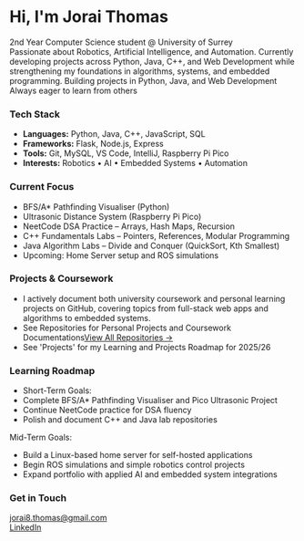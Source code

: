 #  Hi, I'm Jorai Thomas  
2nd Year Computer Science student @ University of Surrey  
Passionate about Robotics, Artificial Intelligence, and Automation.
Currently developing projects across Python, Java, C++, and Web Development while strengthening my foundations in algorithms, systems, and embedded programming.
Building projects in Python, Java, and Web Development  
Always eager to learn from others

### Tech Stack
- **Languages:** Python, Java, C++, JavaScript, SQL  
- **Frameworks:** Flask, Node.js, Express  
- **Tools:** Git, MySQL, VS Code, IntelliJ, Raspberry Pi Pico
- **Interests:** Robotics • AI • Embedded Systems • Automation

###  Current Focus
- BFS/A* Pathfinding Visualiser (Python)
- Ultrasonic Distance System (Raspberry Pi Pico)
- NeetCode DSA Practice – Arrays, Hash Maps, Recursion
- C++ Fundamentals Labs – Pointers, References, Modular Programming
- Java Algorithm Labs – Divide and Conquer (QuickSort, Kth Smallest)
- Upcoming: Home Server setup and ROS simulations

### Projects & Coursework
- I actively document both university coursework and personal learning projects on GitHub, covering topics from full-stack web apps and algorithms to embedded systems.
- See Repositories for Personal Projects and Coursework Documentations[View All Repositories →](https://github.com/jorlyx?tab=repositories)
- See 'Projects' for my Learning and Projects Roadmap for 2025/26

### Learning Roadmap
- Short-Term Goals:
- Complete BFS/A* Pathfinding Visualiser and Pico Ultrasonic Project
- Continue NeetCode practice for DSA fluency
- Polish and document C++ and Java lab repositories

Mid-Term Goals:
- Build a Linux-based home server for self-hosted applications
- Begin ROS simulations and simple robotics control projects
- Expand portfolio with applied AI and embedded system integrations

### Get in Touch
jorai8.thomas@gmail.com  
[LinkedIn](https://www.linkedin.com/in/jorai-thomas-cs)
